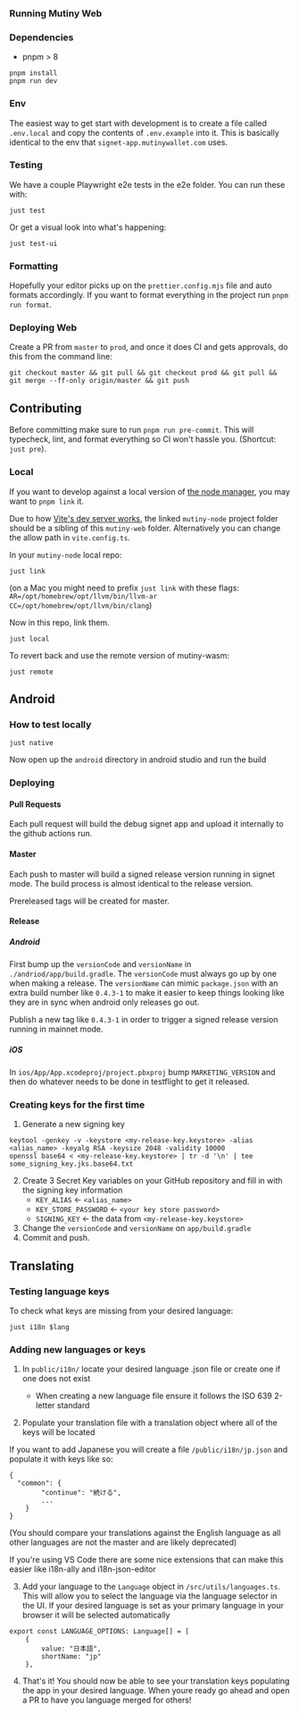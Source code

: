### Running Mutiny Web

### Dependencies

-   pnpm > 8

```
pnpm install
pnpm run dev
```

### Env

The easiest way to get start with development is to create a file called `.env.local` and copy the contents of `.env.example` into it. This is basically identical to the env that `signet-app.mutinywallet.com` uses.

### Testing

We have a couple Playwright e2e tests in the e2e folder. You can run these with:

```
just test
```

Or get a visual look into what's happening:

```
just test-ui
```

### Formatting

Hopefully your editor picks up on the `prettier.config.mjs` file and auto formats accordingly. If you want to format everything in the project run `pnpm run format`.

### Deploying Web

Create a PR from `master` to `prod`, and once it does CI and gets approvals, do this from the command line:

```
git checkout master && git pull && git checkout prod && git pull && git merge --ff-only origin/master && git push
```

## Contributing

Before committing make sure to run `pnpm run pre-commit`. This will typecheck, lint, and format everything so CI won't hassle you. (Shortcut: `just pre`).

### Local

If you want to develop against a local version of [the node manager](https://github.com/MutinyWallet/mutiny-node), you may want to `pnpm link` it.

Due to how [Vite's dev server works](https://vitejs.dev/config/server-options.html#server-fs-allow), the linked `mutiny-node` project folder should be a sibling of this `mutiny-web` folder. Alternatively you can change the allow path in `vite.config.ts`.

In your `mutiny-node` local repo:

```
just link
```

(on a Mac you might need to prefix `just link` with these flags: `AR=/opt/homebrew/opt/llvm/bin/llvm-ar CC=/opt/homebrew/opt/llvm/bin/clang`)

Now in this repo, link them.

```
just local
```

To revert back and use the remote version of mutiny-wasm:

```
just remote
```

## Android

### How to test locally

```
just native
```

Now open up the `android` directory in android studio and run the build

### Deploying

#### Pull Requests

Each pull request will build the debug signet app and upload it internally to the github actions run.

#### Master

Each push to master will build a signed release version running in signet mode. The build process is almost identical to the release version.

Prereleased tags will be created for master.

#### Release

##### Android

First bump up the `versionCode` and `versionName` in `./andriod/app/build.gradle`. The `versionCode` must always go up by one when making a release. The `versionName` can mimic `package.json` with an extra build number like `0.4.3-1` to make it easier to keep things looking like they are in sync when android only releases go out.

Publish a new tag like `0.4.3-1` in order to trigger a signed release version running in mainnet mode.

##### iOS

In `ios/App/App.xcodeproj/project.pbxproj` bump `MARKETING_VERSION` and then do whatever needs to be done in testflight to get it released.

### Creating keys for the first time

1. Generate a new signing key

```
keytool -genkey -v -keystore <my-release-key.keystore> -alias <alias_name> -keyalg RSA -keysize 2048 -validity 10000
openssl base64 < <my-release-key.keystore> | tr -d '\n' | tee some_signing_key.jks.base64.txt
```

2. Create 3 Secret Key variables on your GitHub repository and fill in with the signing key information
    - `KEY_ALIAS` <- `<alias_name>`
    - `KEY_STORE_PASSWORD` <- `<your key store password>`
    - `SIGNING_KEY` <- the data from `<my-release-key.keystore>`
3. Change the `versionCode` and `versionName` on `app/build.gradle`
4. Commit and push.

## Translating

### Testing language keys

To check what keys are missing from your desired language:

```
just i18n $lang
```

### Adding new languages or keys

1. In `public/i18n/` locate your desired language .json file or create one if one does not exist

    - When creating a new language file ensure it follows the ISO 639 2-letter standard

2. Populate your translation file with a translation object where all of the keys will be located

If you want to add Japanese you will create a file `/public/i18n/jp.json` and populate it with keys like so:

```
{
  "common": {
        "continue": "続ける",
        ...
    }
}
```

(You should compare your translations against the English language as all other languages are not the master and are likely deprecated)

If you're using VS Code there are some nice extensions that can make this easier like i18n-ally and i18n-json-editor

3. Add your language to the `Language` object in `/src/utils/languages.ts`. This will allow you to select the language via the language selector in the UI. If your desired language is set as your primary language in your browser it will be selected automatically

```
export const LANGUAGE_OPTIONS: Language[] = [
    {
        value: "日本語",
        shortName: "jp"
    },
```

4. That's it! You should now be able to see your translation keys populating the app in your desired language. When youre ready go ahead and open a PR to have you language merged for others!
